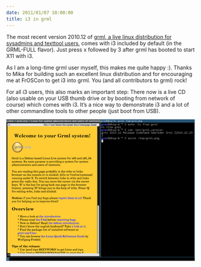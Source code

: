 ```yaml
---
date: 2011/01/07 10:00:00
title: i3 in grml
---
```


The most recent version 2010.12 of <a href="http://www.grml.org/">grml, a live
linux distribution for sysadmins and texttool users</a>, comes with i3 included
by default (in the GRML-FULL flavor). Just press x followed by 3 after grml has
booted to start X11 with i3.

As I am a long-time grml user myself, this makes me quite happy :). Thanks to
Mika for building such an excellent linux distribution and for encouraging me
at FrOSCon to get i3 into grml. You (and all contributors to grml) rock!

For all i3 users, this also marks an important step: There now is a live CD
(also usable on your USB thumb drive or by booting from network of course)
which comes with i3. It’s a nice way to demonstrate i3 and a lot of other
commandline tools to other people (just boot from USB).

![grml 2010.12 with i3](/img/grml.png "screenshot of grml 2010.12 with i3")
